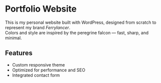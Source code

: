 # Portfolio Website

This is my personal website built with WordPress, designed from scratch to represent my brand *Ferrylancer*.  
Colors and style are inspired by the peregrine falcon — fast, sharp, and minimal.

## Features
- Custom responsive theme
- Optimized for performance and SEO
- Integrated contact form
